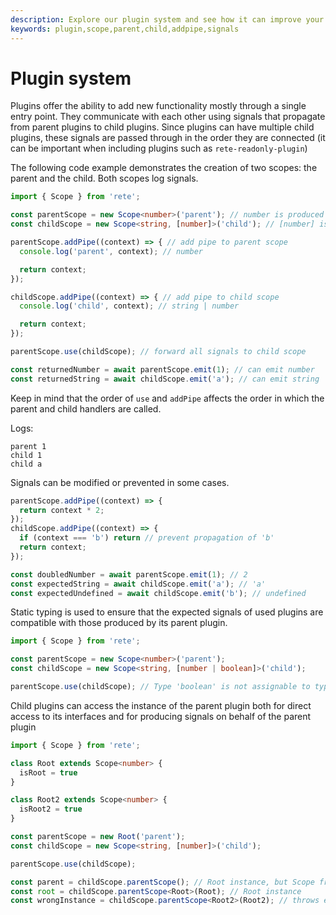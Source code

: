 ```yaml
---
description: Explore our plugin system and see how it can improve your project's functionality. Our code example shows how signals are passed between parent and child plugins
keywords: plugin,scope,parent,child,addpipe,signals
---
```


# Plugin system

Plugins offer the ability to add new functionality mostly through a single entry point. They communicate with each other using signals that propagate from parent plugins to child plugins. Since plugins can have multiple child plugins, these signals are passed through in the order they are connected (it can be important when including plugins such as `rete-readonly-plugin`)

The following code example demonstrates the creation of two scopes: the parent and the child. Both scopes log signals.
```ts
import { Scope } from 'rete';

const parentScope = new Scope<number>('parent'); // number is produced type
const childScope = new Scope<string, [number]>('child'); // [number] is expected types of parent chain

parentScope.addPipe((context) => { // add pipe to parent scope
  console.log('parent', context); // number

  return context;
});

childScope.addPipe((context) => { // add pipe to child scope
  console.log('child', context); // string | number

  return context;
});

parentScope.use(childScope); // forward all signals to child scope

const returnedNumber = await parentScope.emit(1); // can emit number
const returnedString = await childScope.emit('a'); // can emit string
```

Keep in mind that the order of `use` and `addPipe` affects the order in which the parent and child handlers are called.

Logs:
```log
parent 1
child 1
child a
```

Signals can be modified or prevented in some cases.

```ts
parentScope.addPipe((context) => {
  return context * 2;
});
childScope.addPipe((context) => {
  if (context === 'b') return // prevent propagation of 'b'
  return context;
});

const doubledNumber = await parentScope.emit(1); // 2
const expectedString = await childScope.emit('a'); // 'a'
const expectedUndefined = await childScope.emit('b'); // undefined
```

Static typing is used to ensure that the expected signals of used plugins are compatible with those produced by its parent plugin.

```ts
import { Scope } from 'rete';

const parentScope = new Scope<number>('parent');
const childScope = new Scope<string, [number | boolean]>('child');

parentScope.use(childScope); // Type 'boolean' is not assignable to type 'string | number'.ts(2345)
```

Child plugins can access the instance of the parent plugin both for direct access to its interfaces and for producing signals on behalf of the parent plugin

```ts
import { Scope } from 'rete';

class Root extends Scope<number> {
  isRoot = true
}

class Root2 extends Scope<number> {
  isRoot2 = true
}

const parentScope = new Root('parent');
const childScope = new Scope<string, [number]>('child');

parentScope.use(childScope);

const parent = childScope.parentScope(); // Root instance, but Scope from TS perspective
const root = childScope.parentScope<Root>(Root); // Root instance
const wrongInstance = childScope.parentScope<Root2>(Root2); // throws exception
```
